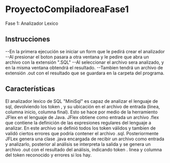 # ProyectoCompiladoreaFase1
Fase 1: Analizador Lexico
## Instrucciones
--En la primera ejecución se iniciar un form que le pedirá crear el analizador
--Al presionar el boton pasara a otra ventana y le pedire que abra un archivo con la extensión ".SQL"
--Al seleccionar el archivo sera analizado, y en la misma ventana obtendrá el resultado.
--Tambien tendrá un archivo de extensión .out con el resultado que se guardara en la carpeta del programa.

## Características
El analizador lexico de SQL "MiniSql" es capaz de analizar el lenguaje de sql, devolviendo los token , y su ubicación en el archivo de entrada (linea, columna inicio, columna final). Esto se hace por medio de la herramiento JFlex en el lenguaje de Java. JFlex obtiene como entrada un archivo .flex que contiene la definición de las expresiones regulares del lenguaje a analizar. En este archivo se definió todos los token válidos y tambien de validó ciertos errores que podría contener el archivo .sql. Posteriormente JFLex genera una clase .java encargada de recibir un archivo como entrada y analizarlo, posterior al análisis se interpreta la salida y se genera un archivo .out  con el resultado del análisis, indicando token . linea y columna del token reconocido y errores si los hay.

